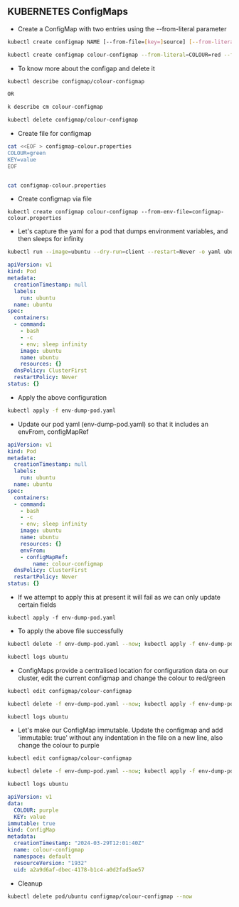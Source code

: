 ## KUBERNETES ConfigMaps


- Create a ConfigMap with two entries using the --from-literal parameter
```bash
kubectl create configmap NAME [--from-file=[key=]source] [--from-literal=key1=value1] [--dry-run=server|client|none]

kubectl create configmap colour-configmap --from-literal=COLOUR=red --from-literal=KEY=value
```

- To know more about the configap and delete it
```bash
kubectl describe configmap/colour-configmap 

OR

k describe cm colour-configmap 

kubectl delete configmap/colour-configmap
```

- Create file for configmap
```bash
cat <<EOF > configmap-colour.properties
COLOUR=green
KEY=value
EOF


cat configmap-colour.properties
```

- Create configmap via file
```
kubectl create configmap colour-configmap --from-env-file=configmap-colour.properties
```

- Let's capture the yaml for a pod that dumps environment variables, and then sleeps for infinity 
```bash
kubectl run --image=ubuntu --dry-run=client --restart=Never -o yaml ubuntu --command bash -- -c 'env; sleep infinity' | tee env-dump-pod.yaml
```

```yaml
apiVersion: v1
kind: Pod
metadata:
  creationTimestamp: null
  labels:
    run: ubuntu
  name: ubuntu
spec:
  containers:
  - command:
    - bash
    - -c
    - env; sleep infinity
    image: ubuntu
    name: ubuntu
    resources: {}
  dnsPolicy: ClusterFirst
  restartPolicy: Never
status: {}
```

- Apply the above configuration
```bash
kubectl apply -f env-dump-pod.yaml
```

- Update our pod yaml (env-dump-pod.yaml) so that it includes an envFrom, configMapRef
```yaml
apiVersion: v1
kind: Pod
metadata:
  creationTimestamp: null
  labels:
    run: ubuntu
  name: ubuntu
spec:
  containers:
  - command:
    - bash
    - -c
    - env; sleep infinity
    image: ubuntu
    name: ubuntu
    resources: {}
    envFrom:
    - configMapRef:
        name: colour-configmap  
  dnsPolicy: ClusterFirst
  restartPolicy: Never
status: {}
```
- If we attempt to apply this at present it will fail as we can only update certain fields
```
kubectl apply -f env-dump-pod.yaml
```

- To apply the above file successfully 
```bash
kubectl delete -f env-dump-pod.yaml --now; kubectl apply -f env-dump-pod.yaml

kubectl logs ubuntu
```

- ConfigMaps provide a centralised location for configuration data on our cluster, edit the current configmap and change the colour to red/green


```bash
kubectl edit configmap/colour-configmap

kubectl delete -f env-dump-pod.yaml --now; kubectl apply -f env-dump-pod.yaml

kubectl logs ubuntu
```

- Let's make our ConfigMap immutable. Update the configmap and add 'immutable: true' without any indentation in the file on a new line, also change the colour to purple

```bash
kubectl edit configmap/colour-configmap

kubectl delete -f env-dump-pod.yaml --now; kubectl apply -f env-dump-pod.yaml

kubectl logs ubuntu
```

```yaml
apiVersion: v1
data:
  COLOUR: purple
  KEY: value
immutable: true
kind: ConfigMap
metadata:
  creationTimestamp: "2024-03-29T12:01:40Z"
  name: colour-configmap
  namespace: default
  resourceVersion: "1932"
  uid: a2a9d6af-dbec-4178-b1c4-a0d2fad5ae57
```

- Cleanup
```bash
kubectl delete pod/ubuntu configmap/colour-configmap --now
```